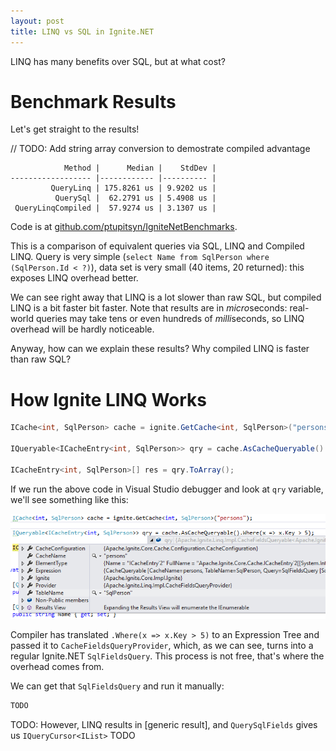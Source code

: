 ```yaml
---
layout: post
title: LINQ vs SQL in Ignite.NET
---
```


LINQ has many benefits over SQL, but at what cost?

# Benchmark Results

Let's get straight to the results!

// TODO: Add string array conversion to demostrate compiled advantage

```
            Method |      Median |    StdDev |
------------------ |------------ |---------- |
         QueryLinq | 175.8261 us | 9.9202 us |
          QuerySql |  62.2791 us | 5.4908 us |
 QueryLinqCompiled |  57.9274 us | 3.1307 us |
```

Code is at [github.com/ptupitsyn/IgniteNetBenchmarks](https://github.com/ptupitsyn/IgniteNetBenchmarks/blob/master/IgniteLinqBenchmark.cs).

This is a comparison of equivalent queries via SQL, LINQ and Compiled LINQ.
Query is very simple (`select Name from SqlPerson where (SqlPerson.Id < ?)`), data set is very small (40 items, 20 returned): this exposes LINQ overhead better.

We can see right away that LINQ is a lot slower than raw SQL, but compiled LINQ is a bit faster bit faster.
Note that results are in *micro*seconds: real-world queries may take tens or even hundreds of *milli*seconds, so LINQ overhead will be hardly noticeable.

Anyway, how can we explain these results? Why compiled LINQ is faster than raw SQL?

# How Ignite LINQ Works

```cs
ICache<int, SqlPerson> cache = ignite.GetCache<int, SqlPerson>("persons");

IQueryable<ICacheEntry<int, SqlPerson>> qry = cache.AsCacheQueryable().Where(x => x.Key > 5);

ICacheEntry<int, SqlPerson>[] res = qry.ToArray();
```

If we run the above code in Visual Studio debugger and look at `qry` variable, we'll see something like this:

![ICacheQueryable Debug View](../images/Linq-vs-Sql/ICacheQueryable-debug.png)

Compiler has translated `.Where(x => x.Key > 5)` to an Expression Tree and passed it to `CacheFieldsQueryProvider`,
which, as we can see, turns into a regular Ignite.NET `SqlFieldsQuery`. This process is not free, that's where the overhead comes from.

We can get that `SqlFieldsQuery` and run it manually:

```cs
TODO
```

TODO: However, LINQ results in [generic result], and `QuerySqlFields` gives us `IQueryCursor<IList>` TODO